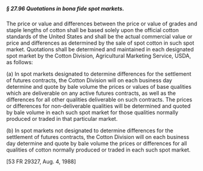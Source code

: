 ##### § 27.96 Quotations in bona fide spot markets. #####

The price or value and differences between the price or value of grades and staple lengths of cotton shall be based solely upon the official cotton standards of the United States and shall be the actual commercial value or price and differences as determined by the sale of spot cotton in such spot market. Quotations shall be determined and maintained in each designated spot market by the Cotton Division, Agricultural Marketing Service, USDA, as follows:

(a) In spot markets designated to determine differences for the settlement of futures contracts, the Cotton Division will on each business day determine and quote by bale volume the prices or values of base qualities which are deliverable on any active futures contracts, as well as the differences for all other qualities deliverable on such contracts. The prices or differences for non-deliverable qualities will be determined and quoted by bale volume in each such spot market for those qualities normally produced or traded in that particular market.

(b) In spot markets not designated to determine differences for the settlement of futures contracts, the Cotton Division will on each business day determine and quote by bale volume the prices or differences for all qualities of cotton normally produced or traded in each such spot market.

[53 FR 29327, Aug. 4, 1988]